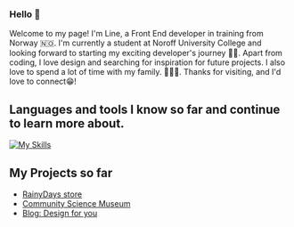 ### Hello 👋
Welcome to my page!
I'm Line, a Front End developer in training from Norway 🇳🇴. I'm currently a student at Noroff University College and looking forward to starting my exciting developer's journey 👩‍💻.
Apart from coding, I love design and searching for inspiration for future projects. I also love to spend a lot of time with my family. 👨‍👩‍👧.
Thanks for visiting, and I'd love to connect😁!

## Languages and tools I know so far and continue to learn more about.
[![My Skills](https://skillicons.dev/icons?i=figma,html,css,js,discord,github,netlify,linkedin,wordpress,react,styledcomponents,sass,bootstrap,vscode)](https://skillicons.dev)



## My Projects so far

* [RainyDays store](https://comfy-vacherin-85b853.netlify.app/)
* [Community Science Museum](https://bucolic-marigold-2f9251.netlify.app/)
* [Blog: Design for you](https://dainty-centaur-ec3707.netlify.app/)



